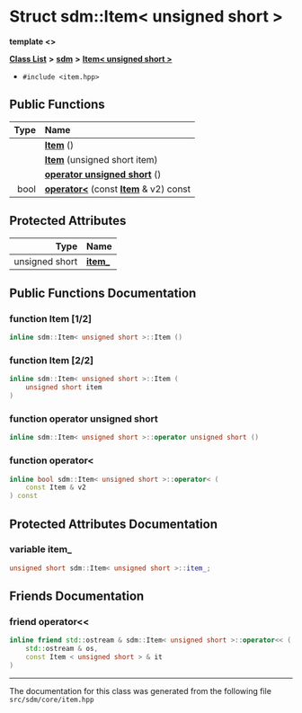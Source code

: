 
<NavBar active_item_id="2"/>

# Struct sdm::Item&lt; unsigned short &gt;

**template &lt;&gt;**


[**Class List**](annotated.md) **>** [**sdm**](namespacesdm.md) **>** [**Item&lt; unsigned short &gt;**](structsdm_1_1Item_3_01unsigned_01short_01_4.md)





* `#include <item.hpp>`















## Public Functions

| Type | Name |
| ---: | :--- |
|   | [**Item**](structsdm_1_1Item_3_01unsigned_01short_01_4.md#function-item-1-2) () <br> |
|   | [**Item**](structsdm_1_1Item_3_01unsigned_01short_01_4.md#function-item-2-2) (unsigned short item) <br> |
|   | [**operator unsigned short**](structsdm_1_1Item_3_01unsigned_01short_01_4.md#function-operator-unsigned-short) () <br> |
|  bool | [**operator&lt;**](structsdm_1_1Item_3_01unsigned_01short_01_4.md#function-operator) (const [**Item**](structsdm_1_1Item.md) & v2) const<br> |




## Protected Attributes

| Type | Name |
| ---: | :--- |
|  unsigned short | [**item\_**](structsdm_1_1Item_3_01unsigned_01short_01_4.md#variable-item-)  <br> |




## Public Functions Documentation


### function Item [1/2]


```cpp
inline sdm::Item< unsigned short >::Item () 
```



### function Item [2/2]


```cpp
inline sdm::Item< unsigned short >::Item (
    unsigned short item
) 
```



### function operator unsigned short 


```cpp
inline sdm::Item< unsigned short >::operator unsigned short () 
```



### function operator&lt; 


```cpp
inline bool sdm::Item< unsigned short >::operator< (
    const Item & v2
) const
```


## Protected Attributes Documentation


### variable item\_ 


```cpp
unsigned short sdm::Item< unsigned short >::item_;
```

## Friends Documentation



### friend operator&lt;&lt; 


```cpp
inline friend std::ostream & sdm::Item< unsigned short >::operator<< (
    std::ostream & os,
    const Item < unsigned short > & it
) 
```



------------------------------
The documentation for this class was generated from the following file `src/sdm/core/item.hpp`